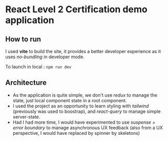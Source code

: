 # React Level 2 Certification demo application

## How to run

I used __vite__ to build the site, it provides a better developer experience as it uses _no-bundling_ in developer mode.

To launch in local : `npm run dev`

## Architecture

- As the application is quite simple, we don't use _redux_ to manage the state, just local component state in a root component. 
- I used the project as an opportunity to learn styling with _tailwind_ (previously was used to boostrap), and _react-query_ to manage simple server-state.
- Had I had more time, I would have experimented to use _suspense_ + _error boundary_ to manage asynchronous UX feedback (also from a UX perspective, I would have replaced by spinner by skeletons)
